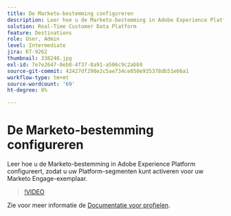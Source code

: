 ```yaml
---
title: De Marketo-bestemming configureren
description: Leer hoe u de Marketo-bestemming in Adobe Experience Platform configureert, zodat u uw Platform-segmenten kunt activeren voor uw Marketo Engage-exemplaar.
solution: Real-Time Customer Data Platform
feature: Destinations
role: User, Admin
level: Intermediate
jira: KT-9262
thumbnail: 338248.jpg
exl-id: 7e7e2647-0eb8-4f37-8a91-a506c9c2abb9
source-git-commit: 42427df298e2c5ae734ce050e935378db51e66a1
workflow-type: tm+mt
source-wordcount: '69'
ht-degree: 0%

---
```


# De Marketo-bestemming configureren

Leer hoe u de Marketo-bestemming in Adobe Experience Platform configureert, zodat u uw Platform-segmenten kunt activeren voor uw Marketo Engage-exemplaar.

>[!VIDEO](https://video.tv.adobe.com/v/338248?quality=12&learn=on)

Zie voor meer informatie de [Documentatie voor profielen](https://experienceleague.adobe.com/docs/experience-platform/rtcdp/profile/profile-browse.html).
